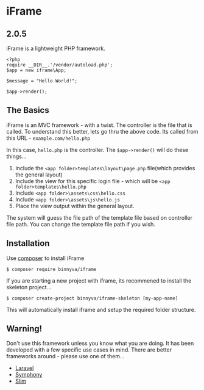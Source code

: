# iFrame
## 2.0.5

iFrame is a lightweight PHP framework.

```
<?php
require __DIR__.'/vendor/autoload.php';
$app = new iframe\App;

$message = "Hello World!";

$app->render();
```

## The Basics

iFrame is an MVC framework - with a twist. The controller is the file that is called. To understand this better, lets go thru the above code. Its called from this URL - `example.com/hello.php`

In this case, `hello.php` is the controller. The `$app->render()` will do these things...

1. Include the `<app folder>templates\layout\page.php` file(which provides the general layout)
2. Include the view for this specific login file - which will be `<app folder>templates\hello.php`
3. Include `<app folder>\assets\css\hello.css`
4. Include `<app folder>\assets\js\hello.js` 
5. Place the view output within the general layout.

The system will guess the file path of the template file based on controller file path. You can change the template file path if you wish.

## Installation

Use [composer](https://getcomposer.org/doc/00-intro.md) to install iFrame

```
$ composer require binnyva/iframe
```

If you are starting a new project with iframe, its recommened to install the skeleton project...

```
$ composer create-project binnyva/iframe-skeleton [my-app-name]
```

This will automatically install iframe and setup the required folder structure. 

## Warning!

Don't use this framework unless you know what you are doing. It has been developed with a few specific use cases in mind. There are better frameworks around - please use one of them...

- [Laravel](https://laravel.com/)
- [Symphony](https://symfony.com/)
- [Slim](https://slimframework.com)